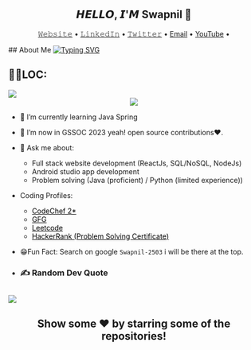 <h2 align="center">𝙃𝙀𝙇𝙇𝙊, 𝙄'𝙈 Swapnil 👋</h2>
<p align="center">
  <a href="https://Swapnil-2503.github.io/Swapnil-2503">𝚆𝚎𝚋𝚜𝚒𝚝𝚎</a> •
  <a href="https://www.linkedin.com/in/swapnil-jadhav03">𝙻𝚒𝚗𝚔𝚎𝚍𝙸𝚗</a> •
  <a href="https://www.twitter.com/SwapNetFlix">𝚃𝚠𝚒𝚝𝚝𝚎𝚛</a> •
  <a href="mailto:Swapniljadhav6022@gmail.com">Email</a> •
  <a href="https://www.youtube.com/SwapNet">YouTube</a> •
</p>
## About Me
<a href="https://git.io/typing-svg"><img src="https://readme-typing-svg.demolab.com?font=Fira+Code&pause=1000&width=435&lines=MERN+Developer!;Android+App+Developer!;Full+Stack+Developer!;Problem+Solver!" alt="Typing SVG" /></a>

## 👨‍💻LOC:
<img src="assets/light.gif">
<div align="center">
  <img align="center" src="https://api.githubtrends.io/user/svg/Swapnil-2603/langs?time_range=one_year&include_private=True&loc_metric=changed&theme=synthwaves">
</div>


- 🌱 I’m currently learning Java Spring
- 🌱 I’m now in GSSOC 2023 yeah! open source contributions❤️.
- 💬 Ask me about: 
  - Full stack website development (ReactJs, SQL/NoSQL, NodeJs)
  - Android studio app development
  - Problem solving (Java (proficient) / Python (limited experience)) 
- Coding Profiles:
  - <a href="https://www.codechef.com/users/the_sj" style="color: black !important;">CodeChef 2*</a>
  - <a href="https://auth.geeksforgeeks.org/user/swapniljadhav6022" style="color: black !important;">GFG</a>
  - <a href="https://leetcode.com/Swapnil-2503/" style="color: black !important;">Leetcode</a>
  - <a href="https://www.hackerrank.com/certificates/305cba93d7a4" style="color: black !important;">HackerRank (Problem Solving Certificate)</a>

- 😁Fun Fact: Search on google ```Swapnil-2503``` i will be there at the top.
- ### ✍️ Random Dev Quote
![](https://quotes-github-readme.vercel.app/api?type=horizontal&theme=radical)
---
<h2 align="center">Show some ❤️ by starring some of the repositories!</h2>
  

